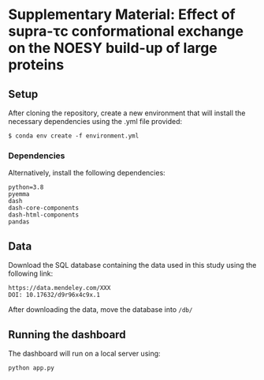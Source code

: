 # Supplementary Material: Effect of supra-τc conformational exchange on the NOESY build-up of large proteins

## Setup
After cloning the repository, create a new environment that will install the necessary dependencies using the .yml file
provided:

```
$ conda env create -f environment.yml
```
### Dependencies
Alternatively, install the following dependencies:
```
python=3.8
pyemma
dash
dash-core-components
dash-html-components
pandas
```

## Data
Download the SQL database containing the data used in this study using the following link:

``` 
https://data.mendeley.com/XXX
DOI: 10.17632/d9r96x4c9x.1
```

After downloading the data, move the database into `/db/`

## Running the dashboard
The dashboard will run on a local server using:

```
python app.py
```

